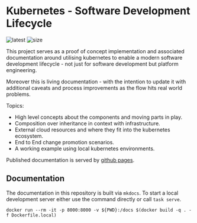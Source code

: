 # Kubernetes - Software Development Lifecycle

![latest](https://ghcr-badge.egpl.dev/danielloader/manifests/platform/latest_tag?trim=major&label=platform&ignore=sha256*)
![size](https://ghcr-badge.egpl.dev/danielloader/manifests/platform/size)
<!-- --8<-- [start:intro] -->

This project serves as a proof of concept implementation and associated documentation around utilising kubernetes to enable a modern software development lifecycle - not just for software development but platform engineering.

Moreover this is living documentation - with the intention to update it with additional caveats and process improvements as the flow hits real world problems.

Topics:

- High level concepts about the components and moving parts in play.
- Composition over inheritance in context with infrastructure.
- External cloud resources and where they fit into the kubernetes ecosystem.
- End to End change promotion scenarios.
- A working example using local kubernetes environments.

<!-- --8<-- [end:intro] -->

Published documentation is served by [github pages](https://danielloader.github.io/kubernetes-sdlc/).

## Documentation

The documentation in this repository is built via `mkdocs`. To start a local development server either use the command directly or call `task serve`.

```shell
docker run --rm -it -p 8000:8000 -v ${PWD}:/docs $(docker build -q . -f Dockerfile.local)
```
